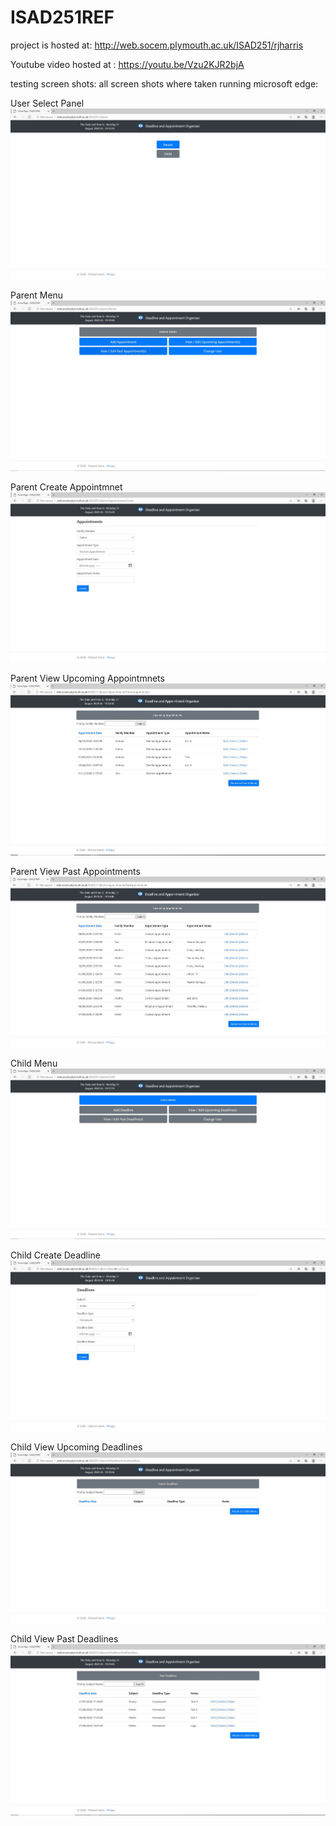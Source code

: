 # ISAD251REF

project is hosted at: http://web.socem.plymouth.ac.uk/ISAD251/rjharris


Youtube video hosted at :  https://youtu.be/Vzu2KJR2bjA

testing screen shots: all screen shots where taken running microsoft edge: 

User Select Panel
![Image of User Panel](https://github.com/rjharris01/ISAD251REF/blob/rjharris01-patch-1/Docs/screenshots/user%20select.JPG)

Parent Menu
![Image of Parent Menu](https://github.com/rjharris01/ISAD251REF/blob/rjharris01-patch-1/Docs/screenshots/parent%20option%20select.JPG)

Parent Create Appointmnet
![Image of parent create appointment](https://github.com/rjharris01/ISAD251REF/blob/rjharris01-patch-1/Docs/screenshots/parent%20create%20appointment%20panel.JPG)

Parent View Upcoming Appointmnets
![Image of parent view upcoming appointments](https://github.com/rjharris01/ISAD251REF/blob/rjharris01-patch-1/Docs/screenshots/parent%20upcoming%20appointments%20panel.JPG)

Parent View Past Appointments
![Image of parent view past appointments](https://github.com/rjharris01/ISAD251REF/blob/rjharris01-patch-1/Docs/screenshots/parent%20past%20appointments%20panel.JPG)

Child Menu
![Image of Child Menu](https://github.com/rjharris01/ISAD251REF/blob/rjharris01-patch-1/Docs/screenshots/child%20option%20select.JPG)

Child Create Deadline 
![Image of Child Create Deadline](https://github.com/rjharris01/ISAD251REF/blob/rjharris01-patch-1/Docs/screenshots/child%20create%20appointment%20panel.JPG)

Child View Upcoming Deadlines
![Image of Child view upcoming deadlines](https://github.com/rjharris01/ISAD251REF/blob/rjharris01-patch-1/Docs/screenshots/child%20view%20upcoming%20deadlines%20panel.JPG)

Child View Past Deadlines
![Image of Child view past deadlines](https://github.com/rjharris01/ISAD251REF/blob/rjharris01-patch-1/Docs/screenshots/child%20view%20past%20deadlines%20panel.JPG)
